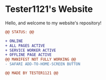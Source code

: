 # Tester1121's Website

Hello, and welcome to my website's repository!

```diff
@@ STATUS: @@

+ ONLINE
+ ALL PAGES ACTIVE
+ SERVICE WORKER ACTIVE
+ OFFLINE PAGE ACTIVE
@@ MANIFEST NOT FULLY WORKING @@
- SAFARI ADD-TO-HOME-SCREEN BUTTON

@@ MADE BY TESTER1121 @@
```
